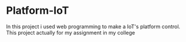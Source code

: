 # Platform-IoT
In this project i used web programming to make a IoT's platform control. This project actually for my assignment in my college
